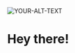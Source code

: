 <picture>
 <source media="(prefers-color-scheme: dark)" srcset="![ph4se_header](https://imgur.com/vQe9IFR)">
 <source media="(prefers-color-scheme: light)" srcset="YOUR-LIGHTMODE-IMAGE">
 <img alt="YOUR-ALT-TEXT" src="YOUR-DEFAULT-IMAGE">
</picture>

# Hey there!

